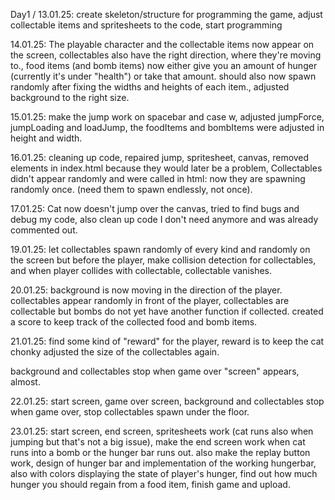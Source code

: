Day1 / 13.01.25: 
create skeleton/structure for programming the game,	
adjust collectable items and spritesheets to the code,
start programming

14.01.25:
The playable character and the collectable items now appear on the screen, collectables also have the right direction, where they're moving to.,
food items (and bomb items) now either give you an amount of hunger (currently it's under "health") or take that amount. should also now spawn randomly after fixing the widths and heights of each item.,
adjusted background to the right size.

15.01.25:
make the jump work on spacebar and case w, adjusted jumpForce, jumpLoading and loadJump, 
the foodItems and bombItems were adjusted in height and width. 

16.01.25:
cleaning up code, repaired jump, spritesheet, canvas, removed elements in index.html because they would later be a problem, 
Collectables didn't appear randomly and were called in html: now they are spawning randomly once. (need them to spawn endlessly, not once).

17.01.25:
Cat now doesn't jump over the canvas, tried to find bugs and debug my code, also clean up code I don't need anymore and was already commented out.

19.01.25:
let collectables spawn randomly of every kind and randomly on the screen but before the player, make collision detection for collectables, 
and when player collides with collectable, collectable vanishes.

20.01.25:
background is now moving in the direction of the player. collectables appear randomly in front of the player, 
collectables are collectable but bombs do not yet have another function if collected. 
created a score to keep track of the collected food and bomb items.

21.01.25:
find some kind of "reward" for the player, reward is to keep the cat chonky
adjusted the size of the collectables again.

background and collectables stop when game over "screen" appears, almost.

22.01.25:
start screen, game over screen, background and collectables stop when game over, stop collectables spawn under the floor.

23.01.25:
start screen, end screen, spritesheets work (cat runs also when jumping but that's not a big issue), 
make the end screen work when cat runs into a bomb or the hunger bar runs out. also make the replay button work, 
design of hunger bar and implementation of the working hungerbar, also with colors displaying the state of player's hunger, 
find out how much hunger you should regain from a food item, finish game and upload.